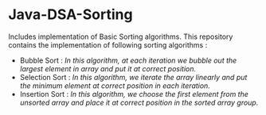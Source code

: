 # Java-DSA-Sorting
Includes implementation of Basic Sorting algorithms.
This repository contains the implementation of following sorting algorithms : 
- Bubble Sort : <em> In this algorithm, at each iteration we bubble out the largest element in array and put it at correct position. </em>
- Selection Sort : <em> In this algorithm, we iterate the array linearly and put the minimum element at correct position in each iteration. </em>
- Insertion Sort : <em> In this algorithm, we choose the first element from the unsorted array and place it at correct position in the sorted array group. </em>

